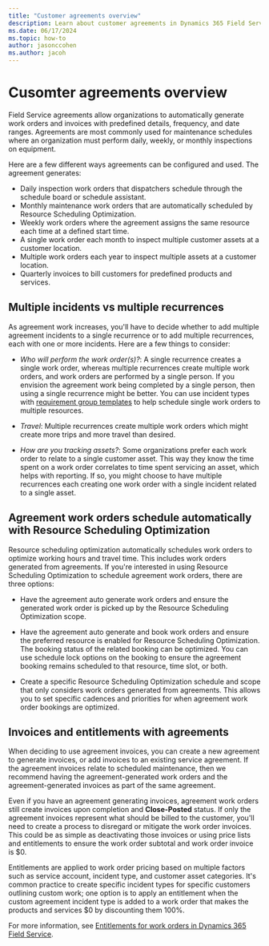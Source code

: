 ```yaml
---
title: "Customer agreements overview"
description: Learn about customer agreements in Dynamics 365 Field Service
ms.date: 06/17/2024
ms.topic: how-to
author: jasonccohen
ms.author: jacoh
---
```


# Cusomter agreements overview

Field Service agreements allow organizations to automatically generate work orders and invoices with predefined details, frequency, and date ranges. Agreements are most commonly used for maintenance schedules where an organization must perform daily, weekly, or monthly inspections on equipment.

Here are a few different ways agreements can be configured and used. The agreement generates:

- Daily inspection work orders that dispatchers schedule through the schedule board or schedule assistant.
- Monthly maintenance work orders that are automatically scheduled by Resource Scheduling Optimization.
- Weekly work orders where the agreement assigns the same resource each time at a defined start time.
- A single work order each month to inspect multiple customer assets at a customer location.
- Multiple work orders each year to inspect multiple assets at a customer location.
- Quarterly invoices to bill customers for predefined products and services.

## Multiple incidents vs multiple recurrences

As agreement work increases, you'll have to decide whether to add multiple agreement incidents to a single recurrence or to add multiple recurrences, each with one or more incidents. Here are a few things to consider:

- *Who will perform the work order(s)?*: A single recurrence creates a single work order, whereas multiple recurrences create multiple work orders, and work orders are performed by a single person. If you envision the agreement work being completed by a single person, then using a single recurrence might be better. You can use incident types with [requirement group templates](/dynamics365/field-service/multi-resource-scheduling-requirement-groups) to help schedule single work orders to multiple resources.

- *Travel*: Multiple recurrences create multiple work orders which might create more trips and more travel than desired.

- *How are you tracking assets?*: Some organizations prefer each work order to relate to a single customer asset. This way they know the time spent on a work order correlates to time spent servicing an asset, which helps with reporting. If so, you might choose to have multiple recurrences each creating one work order with a single incident related to a single asset.

## Agreement work orders schedule automatically with Resource Scheduling Optimization

Resource scheduling optimization automatically schedules work orders to optimize working hours and travel time. This includes work orders generated from agreements. If you're interested in using Resource Scheduling Optimization to schedule agreement work orders, there are three options:

- Have the agreement auto generate work orders and ensure the generated work order is picked up by the Resource Scheduling Optimization scope.

- Have the agreement auto generate and book work orders and ensure the preferred resource is enabled for Resource Scheduling Optimization. The booking status of the related booking can be optimized. You can use schedule lock options on the booking to ensure the agreement booking remains scheduled to that resource, time slot, or both.

- Create a specific Resource Scheduling Optimization schedule and scope that only considers work orders generated from agreements. This allows you to set specific cadences and priorities for when agreement work order bookings are optimized.

## Invoices and entitlements with agreements

When deciding to use agreement invoices, you can create a new agreement to generate invoices, or add invoices to an existing service agreement. If the agreement invoices relate to scheduled maintenance, then we recommend having the agreement-generated work orders and the agreement-generated invoices as part of the same agreement.

Even if you have an agreement generating invoices, agreement work orders still create invoices upon completion and **Close-Posted** status. If only the agreement invoices represent what should be billed to the customer, you'll need to create a process to disregard or mitigate the work order invoices. This could be as simple as deactivating those invoices or using price lists and entitlements to ensure the work order subtotal and work order invoice is $0.

Entitlements are applied to work order pricing based on multiple factors such as service account, incident type, and customer asset categories. It's common practice to create specific incident types for specific customers outlining custom work; one option is to apply an entitlement when the custom agreement incident type is added to a work order that makes the products and services $0 by discounting them 100%.

For more information, see [Entitlements for work orders in Dynamics 365 Field Service](work-order-entitlements.md).